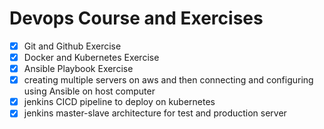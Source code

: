 # Devops Course and Exercises

- [X] Git and Github Exercise
- [X] Docker and Kubernetes Exercise
- [X] Ansible Playbook Exercise
- [X] creating multiple servers on aws and then connecting and configuring using Ansible on host computer
- [X] jenkins CICD pipeline to deploy on kubernetes
- [X] jenkins master-slave architecture for test and production server
